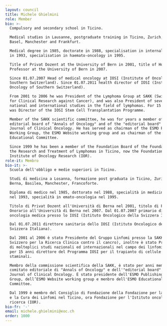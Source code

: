 ```yaml
---
layout: council
title: Michele Ghielmini
role: Member
bio: >-
  Compulsory and secondary school in Ticino.

  Medical studies in Lausanne, postgraduate training in Ticino, Zurich, Bern,
  Basel, Manchester and Frankfurt. 

  Medical degree in 1985, doctorate in 1988, specialisation in internal medicine
  in 1993, specialisation in haemato-oncology in 1995. 

  Title of Privat Dozent at the University of Bern in 2001, title of Honorary
  Professor at the University of Bern in 2007.

  Since 01.07.2007 Head of medical oncology at IOSI (Institute of Oncology of
  Southern Switzerland). Since 01.07.2011 health director of IOSI (Institute of
  Oncology of Southern Switzerland).

  From 2001 to 2006 he was President of the Lymphoma Group at SAKK (Swiss Group
  for Clinical Research against Cancer), and was also President of several
  national and international studies in the field of lymphomas. For 15 years he
  was Director of the IOSI Stem Cell Transplantation Programme. 

  Member of the SAKK scientific committee, he was for years a member of the
  editorial board of "Annals of Oncology" and of the "editorial board" of
  Journal of Clinical Oncology. He has served as chairman of the ESMO Publishing
  Working Group, the ESMO Website working group and as chairman of the ESMO
  Educational Committee.

  Since 1999 he has been a member of the Foundation Board of the Foundation for
  the Research and Treatment of Lymphomas in Ticino, now the Foundation for the
  Institute of Oncology Research (IOR).
role-it: Membro
bio-it: >-
  Scuola dell'obbligo e medie superiori in Ticino.

  Studi di medicina a Losanna, formazione post graduata in Ticino, Zurigo,
  Berna, Basilea, Manchester, Francoforte. 

  Diploma di medico nel 1985, dottorato nel 1988, specialità in medicina interna
  nel 1993, specialità in emato-oncologia nel 1995. 

  Titolo di Privat Dozent all'Università di Berna nel 2001, titolo di Professore
  Onorario all'Università di Berna nel 2007. Dal 01.07.2007 primario di
  oncologia medica presso lo IOSI (Istituto Oncologico della Svizzera Italiana).

  Dal 01.07.2011 direttore sanitario dello IOSI (Istituto Oncologico della
  Svizzera Italiana).

  Dal 2001 al 2006 è stato Presidente del Gruppo Linfomi presso la SAKK (Gruppo
  Svizzero per la Ricerca Clinica contro il cancro), inoltre è stato Presidente
  di molteplici studi nazionali ed internazionali nel campo dei linfomi. È stato
  per 15 anni direttore del Programma IOSI per il trapianto di cellule
  staminali. 

  Membro della commissione scientifica della SAKK, è stato per anni membro del
  comitato editoriale di "Annals of Oncology" e dell'"editorial board" di
  Journal of Clinical Oncology. È stato presidente dell'ESMO Publishing Working
  Group, dell’ESMO Website working group e menbro dell'ESMO Educational
  Committee.

  Dal 1999 è membro del Consiglio di Fondazione della Fondazione per la Ricerca
  e la Cura dei Linfomi nel Ticino, ora Fondazione per l'Istituto oncologico di
  ricerca (IOR).
bio-fr: '-'
email: michele.ghielmini@eoc.ch
order: 1000
---
```


